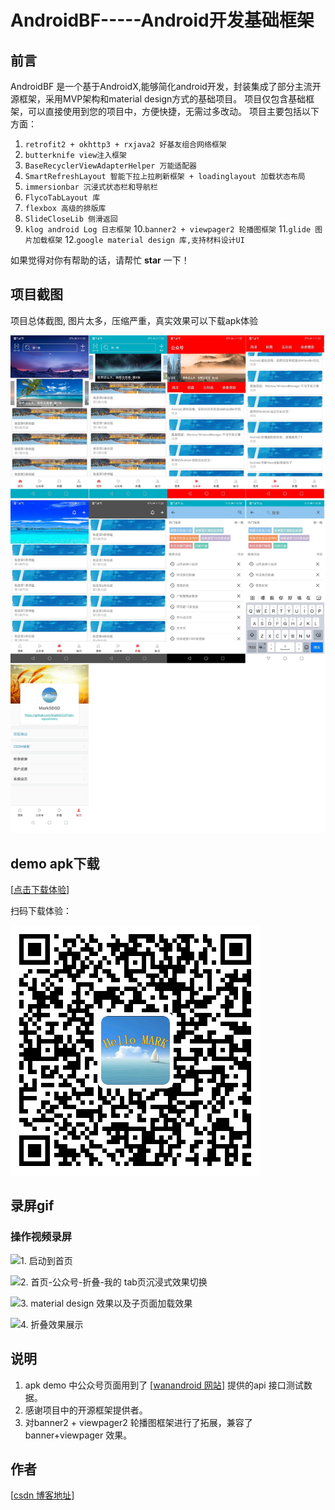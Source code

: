 # AndroidBF-----Android开发基础框架


## 前言
AndroidBF 是一个基于AndroidX,能够简化android开发，封装集成了部分主流开源框架，采用MVP架构和material design方式的基础项目。
项目仅包含基础框架，可以直接使用到您的项目中，方便快捷，无需过多改动。
项目主要包括以下方面：
1. `retrofit2 + okhttp3 + rxjava2 好基友组合网络框架` 
2. `butterknife view注入框架`
3. `BaseRecyclerViewAdapterHelper 万能适配器`
4. `SmartRefreshLayout 智能下拉上拉刷新框架 + loadinglayout 加载状态布局`
5. `immersionbar 沉浸式状态栏和导航栏`
6. `FlycoTabLayout 库`
7. `flexbox 高级的排版库`
8. `SlideCloseLib 侧滑返回`
9. `klog android Log 日志框架`
10.`banner2 + viewpager2 轮播图框架`
11.`glide 图片加载框架`
12.`google material design 库,支持材料设计UI`

如果觉得对你有帮助的话，请帮忙 **star** 一下！

## 项目截图

项目总体截图, 图片太多，压缩严重，真实效果可以下载apk体验

![](https://raw.githubusercontent.com/MarkSDGD/repositoryResources/main/AndroidBF/111.jpg)


## demo apk下载

[[点击下载体验](https://raw.githubusercontent.com/MarkSDGD/repositoryResources/main/AndroidBF/app-release.apk)]

扫码下载体验：

![](https://raw.githubusercontent.com/MarkSDGD/repositoryResources/main/AndroidBF/download_qrcode.png)


## 录屏gif

### 操作视频录屏


![1. 启动到首页](https://raw.githubusercontent.com/MarkSDGD/repositoryResources/main/AndroidBF/v111.gif)


![2. 首页-公众号-折叠-我的 tab页沉浸式效果切换](https://raw.githubusercontent.com/MarkSDGD/repositoryResources/main/AndroidBF/v222.gif)


![3. material design 效果以及子页面加载效果](https://raw.githubusercontent.com/MarkSDGD/repositoryResources/main/AndroidBF/v333.gif)


![4. 折叠效果展示](https://raw.githubusercontent.com/MarkSDGD/repositoryResources/main/AndroidBF/v444.gif)


## 说明
 1. apk demo 中公众号页面用到了 [[wanandroid 网站](https://www.wanandroid.com)] 提供的api 接口测试数据。
 2. 感谢项目中的开源框架提供者。
 3. 对banner2 + viewpager2 轮播图框架进行了拓展，兼容了banner+viewpager 效果。
  
 
## 作者
 [[csdn 博客地址](https://blog.csdn.net/nhce12931)]